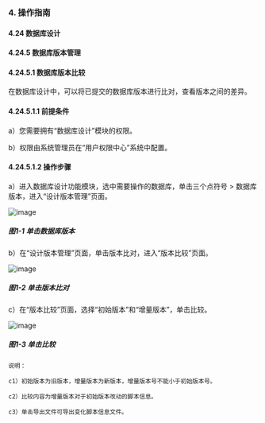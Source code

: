 ### 4. 操作指南

#### 4.24 数据库设计

#### 4.24.5 数据库版本管理

#### 4.24.5.1 数据库版本比较

在数据库设计中，可以将已提交的数据库版本进行比对，查看版本之间的差异。

#### 4.24.5.1.1 前提条件

a）您需要拥有“数据库设计”模块的权限。

b）权限由系统管理员在“用户权限中心”系统中配置。

#### 4.24.5.1.2 操作步骤

a）进入数据库设计功能模块，选中需要操作的数据库，单击三个点符号 > 数据库版本，进入“设计版本管理”页面。

![image](https://user-images.githubusercontent.com/79617492/201312210-8e360f04-7c4f-459e-912e-21819e03daa9.png)

##### 图1-1 单击数据库版本

b）在“设计版本管理”页面，单击版本比对，进入“版本比较”页面。

![image](https://user-images.githubusercontent.com/79617492/201312225-4fa85f5c-ef97-491a-8a7a-91a7e7d680c6.png)

##### 图1-2 单击版本比对

c）在“版本比较”页面，选择“初始版本”和“增量版本”，单击比较。

![image](https://user-images.githubusercontent.com/79617492/201312249-d0afb331-0e9f-4386-a196-1a6cac86e813.png)

##### 图1-3 单击比较

```
说明：

c1）初始版本为旧版本，增量版本为新版本，增量版本号不能小于初始版本号。

c2）比较内容为增量版本对于初始版本改动的脚本信息。

c3）单击导出文件可导出变化脚本信息文件。
```
